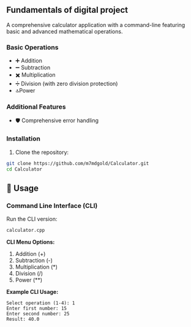 Fundamentals of digital project
---------------------------------
A comprehensive calculator application with a command-line featuring basic and advanced mathematical operations.

### Basic Operations
- ➕ Addition
- ➖ Subtraction  
- ✖️ Multiplication
- ➗ Division (with zero division protection)
- 🔝Power


### Additional Features
- 🛡️ Comprehensive error handling





### Installation

1. Clone the repository:
```bash
git clone https://github.com/m7mdgold/Calculator.git
cd Calculator
```



## 📖 Usage

### Command Line Interface (CLI)

Run the CLI version:
```bash
calculator.cpp
```

**CLI Menu Options:**
1. Addition (+)
2. Subtraction (-)
3. Multiplication (*)
4. Division (/)
5. Power (**)



**Example CLI Usage:**
```
Select operation (1-4): 1
Enter first number: 15
Enter second number: 25
Result: 40.0
```
